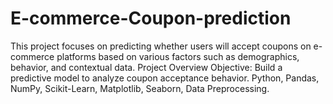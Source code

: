 # E-commerce-Coupon-prediction
This project focuses on predicting whether users will accept coupons on e-commerce platforms based on various factors such as demographics, behavior, and contextual data.  Project Overview Objective: Build a predictive model to analyze coupon acceptance behavior. Python, Pandas, NumPy, Scikit-Learn, Matplotlib, Seaborn, Data Preprocessing.
